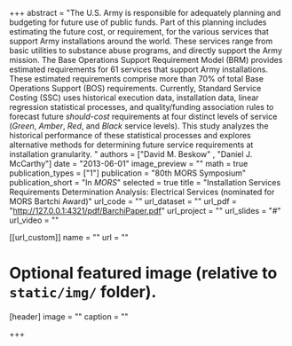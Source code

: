 +++
abstract = "The U.S. Army is responsible for adequately planning and budgeting for future use of public funds.  Part of this planning includes estimating the future cost, or requirement, for the various services that support Army installations around the world.  These services range from basic utilities to substance abuse programs, and directly support the Army mission.  The Base Operations Support Requirement Model (BRM) provides estimated requirements for 61 services that support Army installations.  These estimated requirements comprise more than 70% of total Base Operations Support (BOS) requirements.  Currently, Standard Service Costing (SSC) uses historical execution data, installation data, linear regression statistical processes, and quality/funding association rules to forecast future *should-cost* requirements at four distinct levels of service (*Green*, *Amber*, *Red*, and *Black* service levels). This study analyzes the historical performance of these statistical processes and explores alternative methods for determining future service requirements at installation granularity.  "
authors = ["David M. Beskow" , "Daniel J. McCarthy"]
date = "2013-06-01"
image_preview = ""
math = true
publication_types = ["1"]
publication = "80th MORS Symposium"
publication_short = "In *MORS*"
selected = true
title = "Installation Services Requirements Determination Analysis: Electrical Services (nominated for MORS Bartchi Award)"
url_code = ""
url_dataset = ""
url_pdf = "http://127.0.0.1:4321/pdf/BarchiPaper.pdf"
url_project = ""
url_slides = "#"
url_video = ""

[[url_custom]]
name = ""
url = ""

# Optional featured image (relative to `static/img/` folder).
[header]
image = ""
caption = ""

+++


